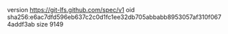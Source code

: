 version https://git-lfs.github.com/spec/v1
oid sha256:e6ac7dfd596eb637c2c0d1fc1ee32db705abbabb8953057af310f0674addf3ab
size 9149
